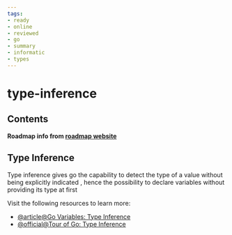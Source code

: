 ```yaml
---
tags:
- ready
- online
- reviewed
- go
- summary
- informatic
- types
---
```


# type-inference

## Contents

__Roadmap info from [roadmap website](https://roadmap.sh/golang/go-basics/type-inference)__

## Type Inference

Type inference gives go the capability to detect the type of a value without being explicitly indicated , hence the possibility to declare variables without providing its type at first

Visit the following resources to learn more:

- [@article@Go Variables: Type Inference](https://www.callicoder.com/golang-variables-zero-values-type-inference/#type-inference)
- [@official@Tour of Go: Type Inference](https://go.dev/tour/basics/14)
